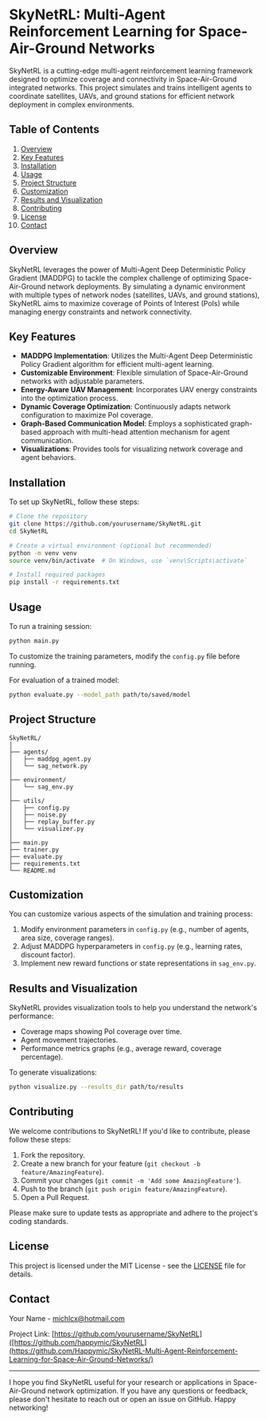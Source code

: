 # SkyNetRL: Multi-Agent Reinforcement Learning for Space-Air-Ground Networks

SkyNetRL is a cutting-edge multi-agent reinforcement learning framework designed to optimize coverage and connectivity in Space-Air-Ground integrated networks. This project simulates and trains intelligent agents to coordinate satellites, UAVs, and ground stations for efficient network deployment in complex environments.

## Table of Contents
1. [Overview](#overview)
2. [Key Features](#key-features)
3. [Installation](#installation)
4. [Usage](#usage)
5. [Project Structure](#project-structure)
6. [Customization](#customization)
7. [Results and Visualization](#results-and-visualization)
8. [Contributing](#contributing)
9. [License](#license)
10. [Contact](#contact)

## Overview

SkyNetRL leverages the power of Multi-Agent Deep Deterministic Policy Gradient (MADDPG) to tackle the complex challenge of optimizing Space-Air-Ground network deployments. By simulating a dynamic environment with multiple types of network nodes (satellites, UAVs, and ground stations), SkyNetRL aims to maximize coverage of Points of Interest (PoIs) while managing energy constraints and network connectivity.

## Key Features

- **MADDPG Implementation**: Utilizes the Multi-Agent Deep Deterministic Policy Gradient algorithm for efficient multi-agent learning.
- **Customizable Environment**: Flexible simulation of Space-Air-Ground networks with adjustable parameters.
- **Energy-Aware UAV Management**: Incorporates UAV energy constraints into the optimization process.
- **Dynamic Coverage Optimization**: Continuously adapts network configuration to maximize PoI coverage.
- **Graph-Based Communication Model**: Employs a sophisticated graph-based approach with multi-head attention mechanism for agent communication.
- **Visualizations**: Provides tools for visualizing network coverage and agent behaviors.

## Installation

To set up SkyNetRL, follow these steps:

```bash
# Clone the repository
git clone https://github.com/yourusername/SkyNetRL.git
cd SkyNetRL

# Create a virtual environment (optional but recommended)
python -m venv venv
source venv/bin/activate  # On Windows, use `venv\Scripts\activate`

# Install required packages
pip install -r requirements.txt
```

## Usage

To run a training session:

```bash
python main.py
```

To customize the training parameters, modify the `config.py` file before running.

For evaluation of a trained model:

```bash
python evaluate.py --model_path path/to/saved/model
```

## Project Structure

```
SkyNetRL/
│
├── agents/
│   ├── maddpg_agent.py
│   └── sag_network.py
│
├── environment/
│   └── sag_env.py
│
├── utils/
│   ├── config.py
│   ├── noise.py
│   ├── replay_buffer.py
│   └── visualizer.py
│
├── main.py
├── trainer.py
├── evaluate.py
├── requirements.txt
└── README.md
```

## Customization

You can customize various aspects of the simulation and training process:

1. Modify environment parameters in `config.py` (e.g., number of agents, area size, coverage ranges).
2. Adjust MADDPG hyperparameters in `config.py` (e.g., learning rates, discount factor).
3. Implement new reward functions or state representations in `sag_env.py`.

## Results and Visualization

SkyNetRL provides visualization tools to help you understand the network's performance:

- Coverage maps showing PoI coverage over time.
- Agent movement trajectories.
- Performance metrics graphs (e.g., average reward, coverage percentage).

To generate visualizations:

```bash
python visualize.py --results_dir path/to/results
```

## Contributing

We welcome contributions to SkyNetRL! If you'd like to contribute, please follow these steps:

1. Fork the repository.
2. Create a new branch for your feature (`git checkout -b feature/AmazingFeature`).
3. Commit your changes (`git commit -m 'Add some AmazingFeature'`).
4. Push to the branch (`git push origin feature/AmazingFeature`).
5. Open a Pull Request.

Please make sure to update tests as appropriate and adhere to the project's coding standards.

## License

This project is licensed under the MIT License - see the [LICENSE](LICENSE) file for details.

## Contact

Your Name - michlcx@hotmail.com

Project Link: [https://github.com/yourusername/SkyNetRL]([https://github.com/happymic/SkyNetRL](https://github.com/Happymic/SkyNetRL-Multi-Agent-Reinforcement-Learning-for-Space-Air-Ground-Networks/)

---

I hope you find SkyNetRL useful for your research or applications in Space-Air-Ground network optimization. If you have any questions or feedback, please don't hesitate to reach out or open an issue on GitHub. Happy networking!
